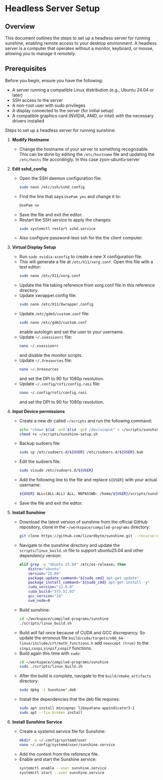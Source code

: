 # Headless Server Setup

## Overview
This document outlines the steps to set up a headless server for running sunshine, enabling remote access to your desktop environment. A headless server is a computer that operates without a monitor, keyboard, or mouse, allowing you to manage it remotely.

## Prerequisites
Before you begin, ensure you have the following:

- A server running a compatible Linux distribution (e.g., Ubuntu 24.04 or later)
- SSH access to the server
- A non-root user with sudo privileges
- A display connected to the server (for initial setup)
- A compatible graphics card (NVIDIA, AMD, or Intel) with the necessary drivers installed

Steps to set up a headless server for running sunshine:

1. **Modify Hostname**
    - Change the hostname of your server to something recognizable. This can be done by editing the `/etc/hostname` file and updating the `/etc/hosts` file accordingly. In this case zyon-ubuntu-server

2. **Edit sshd_config**
    - Open the SSH daemon configuration file:
        ```bash
        sudo nano /etc/ssh/sshd_config
        ```
    - Find the line that says `UsePam yes` and change it to:
        ```bash
        UsePam no
        ```
    - Save the file and exit the editor.
    - Restart the SSH service to apply the changes:
        ```bash
        sudo systemctl restart sshd.service
        ```
    - Also configure password-less ssh for the the client computer.

3. **Virtual Display Setup**
    - Run `sudo nvidia-xconfig` to create a new X configuration file.
    - This will generate a file at `/etc/X11/xorg.conf`. Open this file with a text editor:
        ```bash
        sudo nano /etc/X11/xorg.conf
        ```
    - Update the file taking reference from xorg.conf file in this reference directory.
    - Update xwrapper.config file:
        ```bash
        sudo nano /etc/X11/Xwrapper.config
        ```
    - Update `/etc/gdm3/custom.conf` file:
        ```bash
        sudo nano /etc/gdm3/custom.conf
        ```
      enable autologin and set the user to your username.
    - Update `~/.xsessionrc` file:
        ```bash
        nano ~/.xsessionrc
        ```
      and disable the monitor scripts.
    - Update `~/.Xresources` file:
        ```bash
        nano ~/.Xresources
        ```
      and set the DPI to 90 for 1080p resolution.
    - Update `~/.config/rofi/config.rasi` file:
        ```bash
        nano ~/.config/rofi/config.rasi
        ```
      and set the DPI to 90 for 1080p resolution.

4. **Input Device permissions**
    - Create a new dir called `~/scripts` and run the following command:
        ```bash
        echo "chown $(id -un):$(id -gn) /dev/uinput" > ~/scripts/sunshine-setup.sh && \
        chmod +x ~/scripts/sunshine-setup.sh 
        ```
    - Backup sudoers file:
        ```bash
        sudo cp /etc/sudoers.d/${USER} /etc/sudoers.d/${USER}.bak
        ```
    - Edit the sudoers file:
        ```bash
        sudo visudo /etc/sudoers.d/${USER}
        ```
    - Add the following line to the file and replace `${USER}` with your actual username:
        ```bash
        ${USER} ALL=(ALL:ALL) ALL, NOPASSWD: /home/${USER}/scripts/sunshine-setup.sh
        ```
    - Save the file and exit the editor.

5. **Install Sunshine**
    - Download the latest version of sunshine from the official GitHub repository, clone in the `~/workspace/compiled-programs` directory:
        ```bash
        git clone https://github.com/lizardbyte/sunshine.git --recurse-submodules ~/workspace/compiled-programs/sunshine
        ```
    - Navigate to the sunshine directory and update the `scripts/linux_build.sh` file to support ubuntu25.04 and other dependency version:
        ```bash
        elif grep -q "Ubuntu 25.04" /etc/os-release; then
            distro="ubuntu"
            version="25.04"
            package_update_command="${sudo_cmd} apt-get update"
            package_install_command="${sudo_cmd} apt-get install -y"
            cuda_version="12.9.0"
            cuda_build="575.51.03"
            gcc_version="14"
            nvm_node=0
        ```
    - Build sunshine:
        ```bash
        cd ~/workspace/compiled-programs/sunshine
        ./scripts/linux_build.sh
        ```
    - Build will fail once because of CUDA and GCC discrepancy. So update the erronous file `build/cuda/targets/x86_64-linux/include/crt/math_functions.h` add `noexcept (true)` to the `sinpi`,`cospi`,`sinpif`,`cospif` functions.
    - Build again this time with `sudo`:
        ```bash
        cd ~/workspace/compiled-programs/sunshine
        sudo ./scripts/linux_build.sh
        ```
    - After the build is complete, navigate to the `build/cmake_artifacts` directory:
        ```bash
        sudo dpkg -i Sunshine*.deb
        ```
    - Install the dependencies that the deb file requires:
        ```bash
        sudo apt install miniupnpc libayatana-appindicator3-1
        sudo apt --fix-broken install
        ```

6. **Install Sunshine Service**
    - Create a systemd service file for Sunshine:
        ```bash
        mkdir -p ~/.config/systemd/user
        nano ~/.config/systemd/user/sunshine.service
        ```
    - Add the content from the reference file.
    - Enable and start the Sunshine service:
        ```bash
        systemctl enable --user sunshine.service
        systemctl start --user sunshine.service
        ```